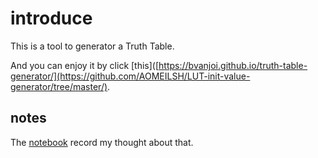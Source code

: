 # introduce

This is a tool to generator a Truth Table.

And you can enjoy it by click [this]([https://bvanjoi.github.io/truth-table-generator/](https://github.com/AOMEILSH/LUT-init-value-generator/tree/master/).

## notes

The [notebook](/notebook.md) record my thought about that.
